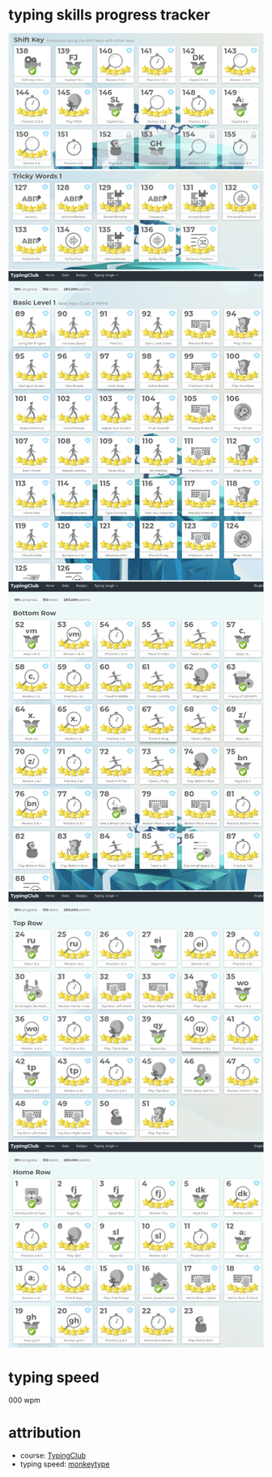 # typing skills progress tracker
![shift key](./shift_key.png)
![tricky words 1](./tricky_words_1.png)
![basic level 1](./basic_level_1.png)
![bottom row](./bottom_row.png)
![top row](./top_row.png)
![home row](./home_row.png)
# typing speed
000 wpm
# attribution
- course: [TypingClub](https://www.typingclub.com)
- typing speed: [monkeytype](https://monkeytype.com/)
